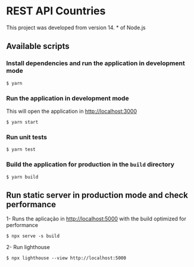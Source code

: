 # REST API Countries

This project was developed from version 14. \* of Node.js

## Available scripts

### Install dependencies and run the application in development mode

```
$ yarn
```

### Run the application in development mode

This will open the application in [http://localhost:3000](http://localhost:3000)

```
$ yarn start
```

### Run unit tests

```
$ yarn test
```

### Build the application for production in the `build` directory

```
$ yarn build
```

## Run static server in production mode and check performance

1- Runs the aplicação in [http://localhost:5000](http://localhost:5000) with the build optimized for performance

```
$ npx serve -s build
```

2- Run lighthouse

```
$ npx lighthouse --view http://localhost:5000
```
